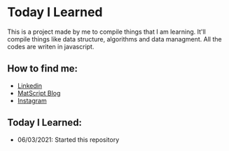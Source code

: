 # Today I Learned

This is a project made by me to compile things that I am learning. It'll compile things like data structure, algorithms and data managment. All the codes are writen in javascript.

## How to find me:

- [Linkedin](https://linkedin.com/in/mat-alcantara)
- [MatScript Blog](https://blog.matscript.com)
- [Instagram](https://instagram.com/mat.alcantara)

## Today I Learned:

- 06/03/2021: Started this repository
